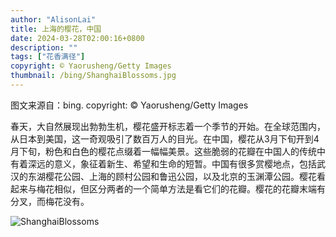 ```yaml
---
author: "AlisonLai"
title: 上海的樱花，中国
date: 2024-03-28T02:00:16+0800
description: ""
tags: ["花香满径"]
copyright: © Yaorusheng/Getty Images
thumbnail: /bing/ShanghaiBlossoms.jpg
---
```

图文来源自：bing.  copyright: © Yaorusheng/Getty Images

春天，大自然展现出勃勃生机，樱花盛开标志着一个季节的开始。在全球范围内，从日本到美国，这一奇观吸引了数百万人的目光。在中国，樱花从3月下旬开到4月下旬，粉色和白色的樱花点缀着一幅幅美景。这些脆弱的花瓣在中国人的传统中有着深远的意义，象征着新生、希望和生命的短暂。中国有很多赏樱地点，包括武汉的东湖樱花公园、上海的顾村公园和鲁迅公园，以及北京的玉渊潭公园。樱花看起来与梅花相似，但区分两者的一个简单方法是看它们的花瓣。樱花的花瓣末端有分叉，而梅花没有。

![ShanghaiBlossoms](/bing/ShanghaiBlossoms.jpg)